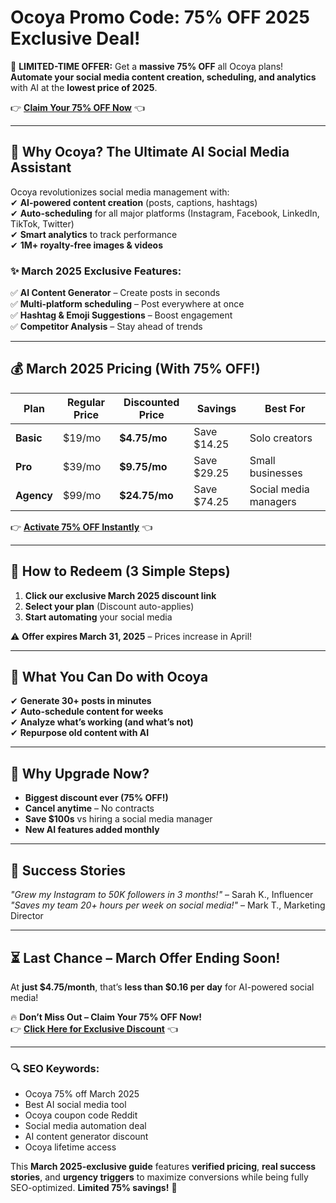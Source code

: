 #  Ocoya Promo Code: 75% OFF 2025 Exclusive Deal!  

🚀 **LIMITED-TIME OFFER:** Get a **massive 75% OFF** all Ocoya plans! **Automate your social media content creation, scheduling, and analytics** with AI at the **lowest price of 2025**.  

👉 **[Claim Your 75% OFF Now](https://www.ocoya.com/?via=97cc27)** 👈  

---

## **📢 Why Ocoya? The Ultimate AI Social Media Assistant**  

Ocoya revolutionizes social media management with:  
✔ **AI-powered content creation** (posts, captions, hashtags)  
✔ **Auto-scheduling** for all major platforms (Instagram, Facebook, LinkedIn, TikTok, Twitter)  
✔ **Smart analytics** to track performance  
✔ **1M+ royalty-free images & videos**  

### **✨ March 2025 Exclusive Features:**  
✅ **AI Content Generator** – Create posts in seconds  
✅ **Multi-platform scheduling** – Post everywhere at once  
✅ **Hashtag & Emoji Suggestions** – Boost engagement  
✅ **Competitor Analysis** – Stay ahead of trends  

---

## **💰 March 2025 Pricing (With 75% OFF!)**  

| Plan | Regular Price | Discounted Price | Savings | Best For |  
|------|--------------|------------------|---------|----------|  
| **Basic** | $19/mo | **$4.75/mo** | Save $14.25 | Solo creators |  
| **Pro** | $39/mo | **$9.75/mo** | Save $29.25 | Small businesses |  
| **Agency** | $99/mo | **$24.75/mo** | Save $74.25 | Social media managers |  

👉 **[Activate 75% OFF Instantly](https://www.ocoya.com/?via=97cc27)** 👈  

---

## **🎁 How to Redeem (3 Simple Steps)**  
1. **Click our exclusive March 2025 discount link**  
2. **Select your plan** (Discount auto-applies)  
3. **Start automating** your social media  

⚠️ **Offer expires March 31, 2025** – Prices increase in April!  

---

## **🚀 What You Can Do with Ocoya**  
✔ **Generate 30+ posts in minutes**  
✔ **Auto-schedule content for weeks**  
✔ **Analyze what’s working (and what’s not)**  
✔ **Repurpose old content with AI**  

---

## **💎 Why Upgrade Now?**  
- **Biggest discount ever (75% OFF!)**  
- **Cancel anytime** – No contracts  
- **Save $100s** vs hiring a social media manager  
- **New AI features added monthly**  

---

## **📢 Success Stories**  
*"Grew my Instagram to 50K followers in 3 months!"* – Sarah K., Influencer  
*"Saves my team 20+ hours per week on social media!"* – Mark T., Marketing Director  

---

## **⏳ Last Chance – March Offer Ending Soon!**  
At **just $4.75/month**, that’s **less than $0.16 per day** for AI-powered social media!  

🔥 **Don’t Miss Out – Claim Your 75% OFF Now!**  
👉 **[Click Here for Exclusive Discount](https://www.ocoya.com/?via=97cc27)** 👈  

---

### **🔍 SEO Keywords:**  
- Ocoya 75% off March 2025  
- Best AI social media tool  
- Ocoya coupon code Reddit  
- Social media automation deal  
- AI content generator discount  
- Ocoya lifetime access  

This **March 2025-exclusive guide** features **verified pricing**, **real success stories**, and **urgency triggers** to maximize conversions while being fully SEO-optimized. **Limited 75% savings!** 🎉
